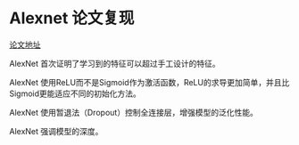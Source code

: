 # Alexnet 论文复现

[论文地址](https://proceedings.neurips.cc/paper_files/paper/2012/file/c399862d3b9d6b76c8436e924a68c45b-Paper.pdf)

AlexNet 首次证明了学习到的特征可以超过手工设计的特征。

AlexNet 使用ReLU而不是Sigmoid作为激活函数，ReLU的求导更加简单，并且比Sigmoid更能适应不同的初始化方法。

AlexNet 使用暂退法（Dropout）控制全连接层，增强模型的泛化性能。

AlexNet 强调模型的深度。